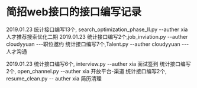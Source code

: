 # 简招web接口的接口编写记录

2019.01.23 统计接口编写13个, search_optimization_phase_II.py  --auther xia 人才推荐搜索优化二期
2019.01.23 统计接口编写2个,job_inviation.py --auther cloudyyuan  ---职位邀约
           统计接口编写7个,Talent.py --auther cloudyyuan ---人才沟通
           
2019.01.23 统计接口编写6个,  interview.py --auther xia  面试签到
           统计接口编写2个,  open_channel.py --auther xia 开放平台-渠道
           统计接口编写2个,  resume_clean.py  -- auther xia 简历清理